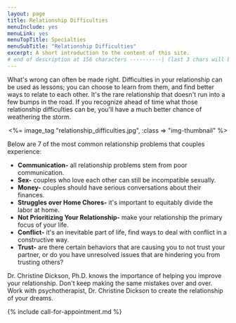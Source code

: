 ```yaml
---
layout: page
title: Relationship Difficulties
menuInclude: yes
menuLink: yes
menuTopTitle: Specialties
menuSubTitle: "Relationship Difficulties"
excerpt: A short introduction to the content of this site.
# end of description at 156 characters ----------| (last 3 chars will be replaced by '...' on overflow)
---
```


<p>What's wrong can often be made right. Difficulties in your relationship can be used as lessons; you can choose to learn from them, and find better ways to relate to each other. It's the rare relationship that doesn't run into a few bumps in the road. If you recognize ahead of time what those relationship difficulties can be, you'll have a much better chance of weathering the storm.</p>

<center>
<%= image_tag "relationship_difficulties.jpg", :class => "img-thumbnail" %>
</center>

<p>
Below are 7 of the most common relationship problems that couples experience:
<ul>
<li><b>Communication-</b> all relationship problems stem from poor communication.</li>
<li><b>Sex-</b> couples who love each other can still be incompatible sexually. </li>
<li><b>Money-</b> couples should have serious conversations about their finances.</li>
<li><b>Struggles over Home Chores-</b> it's important to equitably divide the labor at home.</li>
<li><b>Not Prioritizing Your Relationship-</b> make your relationship the primary focus of your life.</li>
<li><b>Conflict-</b> it's an inevitable part of life, find ways to deal with conflict in a constructive way.</li>
<li><b>Trust-</b> are there certain behaviors that are causing you to not trust your partner, or do you have unresolved issues that are hindering you from trusting others? </li>
</ul>
Dr. Christine Dickson, Ph.D. knows the importance of helping you improve your relationship. Don't keep making the same mistakes over and over. Work with psychotherapist, Dr. Christine Dickson to create the relationship of your dreams. </p>

{% include call-for-appointment.md %}
